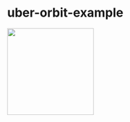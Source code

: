 # uber-orbit-example

<img src="https://raw.githubusercontent.com/uber/orbit/dev/docs/img/orbit-banner.png" alt="" height="200">